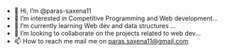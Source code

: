 - 👋 Hi, I’m @paras-saxena11
- 👀 I’m interested in Competitive Programming and Web development...
- 🌱 I’m currently learning Web dev and data structures  ...
- 💞️ I’m looking to collaborate on the projects related to web dev...
- 📫 How to reach me mail me on paras.saxena11@gmail.com

<!---
paras-saxena11/paras-saxena11 is a ✨ special ✨ repository because its `README.md` (this file) appears on your GitHub profile.
You can click the Preview link to take a look at your changes.
--->
